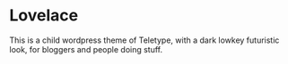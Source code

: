 # Lovelace
This is a child wordpress theme of Teletype, with a dark lowkey futuristic look, for bloggers and people doing stuff. 
